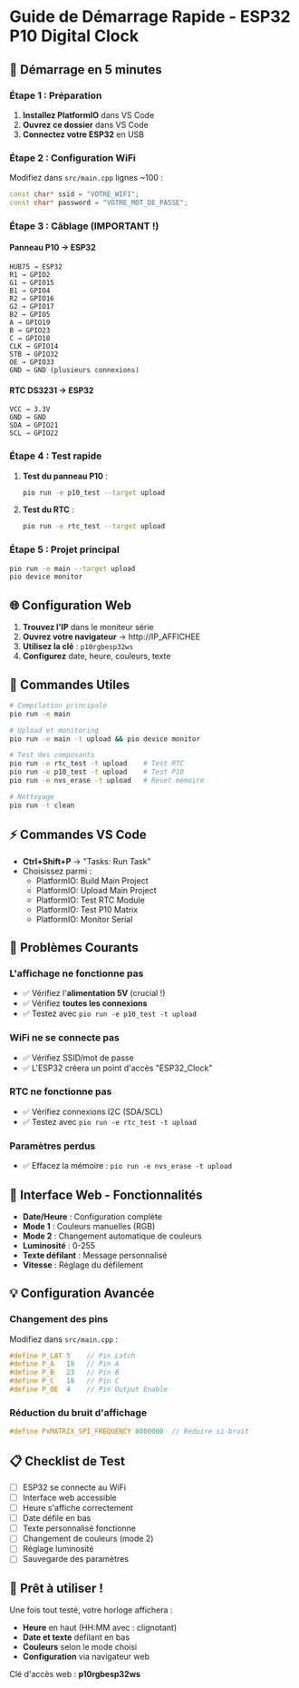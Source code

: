 # Guide de Démarrage Rapide - ESP32 P10 Digital Clock

## 🚀 Démarrage en 5 minutes

### Étape 1 : Préparation
1. **Installez PlatformIO** dans VS Code
2. **Ouvrez ce dossier** dans VS Code
3. **Connectez votre ESP32** en USB

### Étape 2 : Configuration WiFi
Modifiez dans `src/main.cpp` lignes ~100 :
```cpp
const char* ssid = "VOTRE_WIFI";
const char* password = "VOTRE_MOT_DE_PASSE";
```

### Étape 3 : Câblage (IMPORTANT !)

#### Panneau P10 → ESP32
```
HUB75 → ESP32
R1 → GPIO2
G1 → GPIO15  
B1 → GPIO4
R2 → GPIO16
G2 → GPIO17
B2 → GPIO5
A → GPIO19
B → GPIO23
C → GPIO18
CLK → GPIO14
STB → GPIO32
OE → GPIO33
GND → GND (plusieurs connexions)
```

#### RTC DS3231 → ESP32
```
VCC → 3.3V
GND → GND
SDA → GPIO21
SCL → GPIO22
```

### Étape 4 : Test rapide
1. **Test du panneau P10** :
   ```bash
   pio run -e p10_test --target upload
   ```

2. **Test du RTC** :
   ```bash
   pio run -e rtc_test --target upload
   ```

### Étape 5 : Projet principal
```bash
pio run -e main --target upload
pio device monitor
```

## 🌐 Configuration Web

1. **Trouvez l'IP** dans le moniteur série
2. **Ouvrez votre navigateur** → http://IP_AFFICHEE
3. **Utilisez la clé** : `p10rgbesp32ws`
4. **Configurez** date, heure, couleurs, texte

## 🔧 Commandes Utiles

```bash
# Compilation principale
pio run -e main

# Upload et monitoring
pio run -e main -t upload && pio device monitor

# Test des composants
pio run -e rtc_test -t upload    # Test RTC
pio run -e p10_test -t upload    # Test P10
pio run -e nvs_erase -t upload   # Reset mémoire

# Nettoyage
pio run -t clean
```

## ⚡ Commandes VS Code
- **Ctrl+Shift+P** → "Tasks: Run Task"
- Choisissez parmi :
  - PlatformIO: Build Main Project
  - PlatformIO: Upload Main Project  
  - PlatformIO: Test RTC Module
  - PlatformIO: Test P10 Matrix
  - PlatformIO: Monitor Serial

## 🚨 Problèmes Courants

### L'affichage ne fonctionne pas
- ✅ Vérifiez l'**alimentation 5V** (crucial !)
- ✅ Vérifiez **toutes les connexions**
- ✅ Testez avec `pio run -e p10_test -t upload`

### WiFi ne se connecte pas  
- ✅ Vérifiez SSID/mot de passe
- ✅ L'ESP32 créera un point d'accès "ESP32_Clock"

### RTC ne fonctionne pas
- ✅ Vérifiez connexions I2C (SDA/SCL)
- ✅ Testez avec `pio run -e rtc_test -t upload`

### Paramètres perdus
- ✅ Effacez la mémoire : `pio run -e nvs_erase -t upload`

## 📱 Interface Web - Fonctionnalités

- **Date/Heure** : Configuration complète
- **Mode 1** : Couleurs manuelles (RGB)
- **Mode 2** : Changement automatique de couleurs
- **Luminosité** : 0-255
- **Texte défilant** : Message personnalisé
- **Vitesse** : Réglage du défilement

## 💡 Configuration Avancée

### Changement des pins
Modifiez dans `src/main.cpp` :
```cpp
#define P_LAT 5    // Pin Latch
#define P_A   19   // Pin A
#define P_B   23   // Pin B
#define P_C   18   // Pin C  
#define P_OE  4    // Pin Output Enable
```

### Réduction du bruit d'affichage
```cpp
#define PxMATRIX_SPI_FREQUENCY 8000000  // Réduire si bruit
```

## 📋 Checklist de Test

- [ ] ESP32 se connecte au WiFi
- [ ] Interface web accessible
- [ ] Heure s'affiche correctement
- [ ] Date défile en bas
- [ ] Texte personnalisé fonctionne
- [ ] Changement de couleurs (mode 2)
- [ ] Réglage luminosité
- [ ] Sauvegarde des paramètres

## 🎯 Prêt à utiliser !

Une fois tout testé, votre horloge affichera :
- **Heure** en haut (HH:MM avec : clignotant)
- **Date et texte** défilant en bas
- **Couleurs** selon le mode choisi
- **Configuration** via navigateur web

Clé d'accès web : **p10rgbesp32ws**
